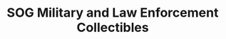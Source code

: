 ---
title: "SOG Military and Law Enforcement Collectibles"
url: /cotati/sog-military-and-law-enforcement-collectibles/
shop: collector
---